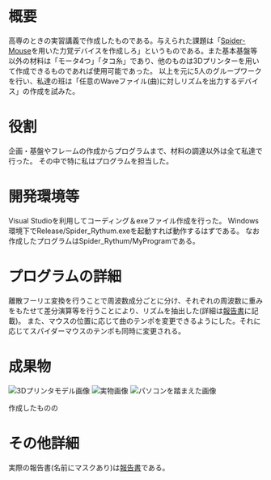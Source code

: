 # 概要
高専のときの実習講義で作成したものである。与えられた課題は「[Spider-Mouse](http://shock-a-thon.org/2014/files/output/140706_shocktahon_SPIDAR-mouse.pdf)を用いた力覚デバイスを作成しろ」というものである。また基本基盤等以外の材料は「モータ4つ」「タコ糸」であり、他のものは3Dプリンターを用いて作成できるものであれば使用可能であった。
以上を元に5人のグループワークを行い、私達の班は「任意のWaveファイル(曲)に対しリズムを出力するデバイス」の作成を試みた。

# 役割
企画・基盤やフレームの作成からプログラムまで、材料の調達以外は全て私達で行った。
その中で特に私はプログラムを担当した。

# 開発環境等
Visual Studioを利用してコーディング＆exeファイル作成を行った。 Windows環境下でRelease/Spider_Rythum.exeを起動すれば動作するはずである。
なお作成したプログラムはSpider_Rythum/MyProgramである。

# プログラムの詳細
離散フーリエ変換を行うことで周波数成分ごとに分け、それぞれの周波数に重みをもたせて差分演算等を行うことにより、リズムを抽出した(詳細は[報告書](https://github.com/mugitti9/SpiderMouse_Rhythm/blob/master/報告書.pdf)に記載)。
また、マウスの位置に応じて曲のテンポを変更できるようにした。それに応じてスパイダーマウスのテンポも同時に変更される。

# 成果物
![3Dプリンタモデル画像](https://user-images.githubusercontent.com/33088346/120671669-952c1a00-c4cc-11eb-9b2d-bb61185a2b88.jpg)
![実物画像](https://user-images.githubusercontent.com/33088346/120671676-96f5dd80-c4cc-11eb-8069-cc5775b2dac3.png)
![パソコンを踏まえた画像](https://user-images.githubusercontent.com/33088346/120671681-98270a80-c4cc-11eb-928d-ce4ce98a3eb9.png)

作成したものの

# その他詳細
実際の報告書(名前にマスクあり)は[報告書](https://github.com/mugitti9/SpiderMouse_Rhythm/blob/master/報告書.pdf)である。
